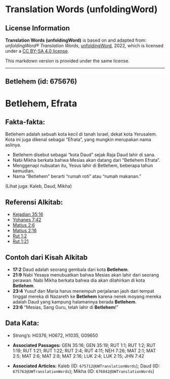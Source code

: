 # Translation Words (unfoldingWord)

## License Information

**Translation Words (unfoldingWord)** is based on and adapted from: _unfoldingWord® Translation Words_, [unfoldingWord](https://unfoldingword.org/utw), 2022, which is licensed under a [CC BY-SA 4.0 license](https://creativecommons.org/licenses/by-sa/4.0/legalcode.en).

This markdown version is provided under the same license.



--------------------------------

## Betlehem (id: 675676)

Betlehem, Efrata
================

Fakta\-fakta:
-------------

Betlehem adalah sebuah kota kecil di tanah Israel, dekat kota Yerusalem. Kota ini juga dikenal sebagai “Efrata”, yang mungkin merupakan nama aslinya.

* Betlehem disebut sebagai “kota Daud” sejak Raja Daud lahir di sana.
* Nabi Mikha berkata bahwa Mesias akan datang dari “Betlehem Efrata”.
* Menggenapi nubuatan itu, Yesus lahir di Betlehem, beberapa tahun kemudian.
* Nama “Betlehem” berarti “rumah roti” atau “rumah makanan.”

(Lihat juga: Kaleb, Daud, Mikha)

Referensi Alkitab:
------------------

* [Kejadian 35:16](https://ref.ly/Gen35:16)
* [Yohanes 7:42](https://ref.ly/John7:42)
* [Matius 2:6](https://ref.ly/Matt2:6)
* [Matius 2:16](https://ref.ly/Matt2:16)
* [Rut 1:2](https://ref.ly/Ruth1:2)
* [Rut 1:21](https://ref.ly/Ruth1:21)

Contoh dari Kisah Alkitab
-------------------------

* **17:2** Daud adalah seorang gembala dari kota **Betlehem**.
* **21:9** Nabi Yesaya menubuatkan bahwa Mesias akan lahir dari seorang perawan. Nabi Mikha berkata bahwa dia akan dilahirkan di kota **Betlehem**.
* **23:4** Yusuf dan Maria harus menempuh perjalanan jauh dari tempat tinggal mereka di Nazareth ke **Betlehem** karena nenek moyang mereka adalah Daud yang kampung halamannya berada **Betlehem**.
* **23:6** “Mesias, Sang Guru, telah lahir di **Betlehem**!”

Data Kata:
----------

* Strong’s: H0376, H0672, H1035, G09650

* **Associated Passages:** GEN 35:16; GEN 35:19; RUT 1:1; RUT 1:2; RUT 1:19; RUT 1:21; RUT 1:22; RUT 2:4; RUT 4:11; NEH 7:26; MAT 2:1; MAT 2:5; MAT 2:6; MAT 2:8; MAT 2:16; LUK 2:4; LUK 2:15; JHN 7:42
* **Associated Articles:** Kaleb (ID: `675712@UWTranslationWords`); Daud (ID: `675763@UWTranslationWords`); Mikha (ID: `676042@UWTranslationWords`)


